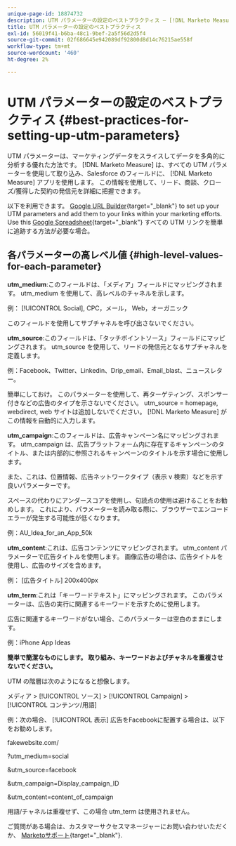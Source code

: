 ```yaml
---
unique-page-id: 18874732
description: UTM パラメーターの設定のベストプラクティス — [!DNL Marketo Measure]  — 製品ドキュメント
title: UTM パラメーターの設定のベストプラクティス
exl-id: 56019f41-b6ba-48c1-9bef-2a5f56d2d5f4
source-git-commit: 02f686645e942089df92800d8d14c76215ae558f
workflow-type: tm+mt
source-wordcount: '460'
ht-degree: 2%

---
```


# UTM パラメーターの設定のベストプラクティス {#best-practices-for-setting-up-utm-parameters}

UTM パラメーターは、マーケティングデータをスライスしてデータを多角的に分析する優れた方法です。 [!DNL Marketo Measure] は、すべての UTM パラメーターを使用して取り込み、Salesforce のフィールドに、 [!DNL Marketo Measure] アプリを使用します。 この情報を使用して、リード、商談、クローズ/獲得した契約の発信元を詳細に把握できます。

以下を利用できます。 [Google URL Builder](https://support.google.com/analytics/answer/1033867?hl=ja){target="_blank"} to set up your UTM parameters and add them to your links within your marketing efforts. Use this [Google Spreadsheet](https://docs.google.com/spreadsheets/d/1QCIr1WUJQHE68cA4VTks2XE7nxuryaUymCEy_23-Oew/edit#gid=0){target="_blank"} すべての UTM リンクを簡単に追跡する方法が必要な場合。

## 各パラメーターの高レベル値 {#high-level-values-for-each-parameter}

**utm_medium**:このフィールドは、「メディア」フィールドにマッピングされます。 utm_medium を使用して、高レベルのチャネルを示します。

例： [!UICONTROL Social], CPC，メール， Web，オーガニック

このフィールドを使用してサブチャネルを呼び出さないでください。

**utm_source**:このフィールドは、「タッチポイントソース」フィールドにマッピングされます。 utm_source を使用して、リードの発信元となるサブチャネルを定義します。

例：Facebook、Twitter、Linkedin、Drip_email、Email_blast、ニュースレター。

簡単にしておけ。 このパラメーターを使用して、再ターゲティング、スポンサー付きなどの広告のタイプを示さないでください。 utm_source = homepage, webdirect, web サイトは追加しないでください。 [!DNL Marketo Measure] がこの情報を自動的に入力します。

**utm_campaign**:このフィールドは、広告キャンペーン名にマッピングされます。 utm_campaign は、広告プラットフォーム内に存在するキャンペーンのタイトル、または内部的に参照されるキャンペーンのタイトルを示す場合に使用します。

また、これは、位置情報、広告ネットワークタイプ（表示 v 検索）などを示す良いパラメーターです。

スペースの代わりにアンダースコアを使用し、句読点の使用は避けることをお勧めします。 これにより、パラメーターを読み取る際に、ブラウザーでエンコードエラーが発生する可能性が低くなります。

例：AU_Idea_for_an_App_50k

**utm_content**:これは、広告コンテンツにマッピングされます。 utm_content パラメーターで広告タイトルを使用します。 画像広告の場合は、広告タイトルを使用し、広告のサイズを含めます。

例： [広告タイトル] 200x400px

**utm_term**:これは「キーワードテキスト」にマッピングされます。 このパラメーターは、広告の実行に関連するキーワードを示すために使用します。

広告に関連するキーワードがない場合、このパラメーターは空白のままにします。

例：iPhone App Ideas

**簡単で簡潔なものにします。 取り組み、キーワードおよびチャネルを重複させないでください。**

UTM の階層は次のようになると想像します。

メディア > [!UICONTROL ソース] > [!UICONTROL Campaign] > [!UICONTROL コンテンツ/用語]

例：次の場合、 [!UICONTROL 表示] 広告をFacebookに配置する場合は、以下をお勧めします。

fakewebsite.com/

?utm_medium=social

&amp;utm_source=facebook

&amp;utm_campaign=Display_campaign_ID

&amp;utm_content=content_of_campaign

用語/チャネルは重複せず、この場合 utm_term は使用されません。

ご質問がある場合は、カスタマーサクセスマネージャーにお問い合わせいただくか、 [Marketoサポート](https://nation.marketo.com/t5/support/ct-p/Support){target="_blank"}.
